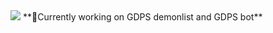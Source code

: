 <img src="https://media.tenor.com/fTTVgygGDh8AAAAC/kitty-cat-sandwich.gif">
**🔬Currently working on GDPS demonlist and GDPS bot**
